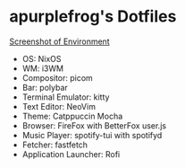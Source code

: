 # apurplefrog's Dotfiles

[Screenshot of Environment](./screenshot.png)

- OS: NixOS
- WM: i3WM
- Compositor: picom
- Bar: polybar
- Terminal Emulator: kitty
- Text Editor: NeoVim
- Theme: Catppuccin Mocha
- Browser: FireFox with BetterFox user.js
- Music Player: spotify-tui with spotifyd
- Fetcher: fastfetch
- Application Launcher: Rofi

